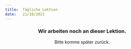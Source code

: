 ```yaml
---
title:  Tägliche Lektion
date:   21/10/2021
---
```


### <center>Wir arbeiten noch an dieser Lektion.</center>
<center>Bitte komme später zurück.</center>